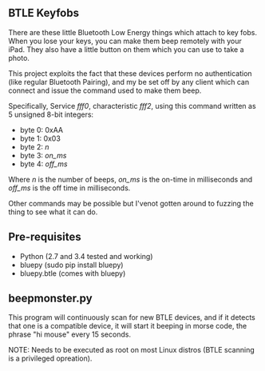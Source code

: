 
## BTLE Keyfobs

There are these little Bluetooth Low Energy things which attach to key fobs.  When you lose your keys, you can make them beep remotely with your iPad.  They also have a little button on them which you can use to take a photo.

This project exploits the fact that these devices perform no authentication (like regular Bluetooth Pairing), and my be set off by any client which can connect and issue the command used to make them beep.

Specifically, Service *fff0*, characteristic *fff2*, using this command written as 5 unsigned 8-bit integers:

-   byte 0: 0xAA
-   byte 1: 0x03
-   byte 2: *n*
-   byte 3: *on_ms*
-   byte 4: *off_ms*

Where *n* is the number of beeps, *on_ms* is the on-time in milliseconds and *off_ms* is the off time in milliseconds.

Other commands may be possible but I'venot gotten around to fuzzing the thing to see what it can do.

## Pre-requisites

-   Python (2.7 and 3.4 tested and working)
-   bluepy (sudo pip install bluepy)
-   bluepy.btle (comes with bluepy)

## beepmonster.py

This program will continuously scan for new BTLE devices, and if it detects that one is a compatible device, it will start it beeping in morse code, the phrase "hi mouse" every 15 seconds.  

NOTE: Needs to be executed as root on most Linux distros (BTLE scanning is a privileged opreation).


